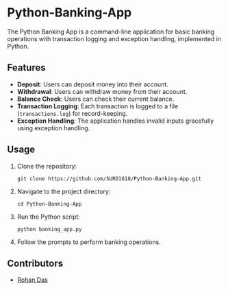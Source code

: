 # Python-Banking-App
The Python Banking App is a command-line application for basic banking operations with transaction logging and exception handling, implemented in Python.


## Features

- **Deposit**: Users can deposit money into their account.
- **Withdrawal**: Users can withdraw money from their account.
- **Balance Check**: Users can check their current balance.
- **Transaction Logging**: Each transaction is logged to a file (`transactions.log`) for record-keeping.
- **Exception Handling**: The application handles invalid inputs gracefully using exception handling.

## Usage

1. Clone the repository:
   ```
   git clone https://github.com/SURD1618/Python-Banking-App.git
   ```

2. Navigate to the project directory:
   ```
   cd Python-Banking-App
   ```

3. Run the Python script:
   ```
   python banking_app.py
   ```

4. Follow the prompts to perform banking operations.

## Contributors

- [Rohan Das](https://github.com/SURD1618)

